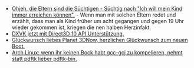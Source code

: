 * [Ohjeh, die Eltern sind die Süchtigen - Süchtig nach "Ich will mein Kind immer erreichen können".](https://tuxproject.de/blog/2018/08/smombies-ue18/) - Wenn man mit solchen Eltern redet und erzählt, dass man als Kind früher um acht gegangen und gegen 19 Uhr wieder gekommen ist, kriegen die nen halben Herzinfakt.
* [DXVK jetzt mit Direct3D 10 API Unterstützung.](https://www.phoronix.com/scan.php?page=news_item&px=DXVK-Merges-Direct3D-10)
* [Glückwunsch liebes Planet 3DNow, herzlichen Glückwunsch zum neuen Boot.](https://www.planet3dnow.de/cms/39660-intern-planet-3dnow-laeuft-auf-neuem-epyc-server/)
* [Arch Linux: wenn ihr keinen Bock habt gcc-gcj zu kompelieren, nehmt statt pdftk lieber pdftk-bin.](https://aur.archlinux.org/packages/pdftk/)
